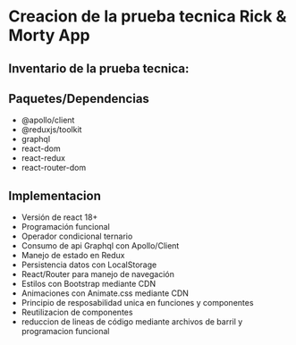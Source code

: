 # Creacion de la prueba tecnica Rick & Morty App

## Inventario de la prueba tecnica:

## Paquetes/Dependencias
- @apollo/client
- @reduxjs/toolkit
- graphql
- react-dom
- react-redux
- react-router-dom

## Implementacion
- Versión de react 18+
- Programación funcional
- Operador condicional ternario
- Consumo de api Graphql con Apollo/Client
- Manejo de estado en Redux
- Persistencia datos con LocalStorage
- React/Router para manejo de navegación
- Estilos con Bootstrap mediante CDN
- Animaciones con Animate.css mediante CDN
- Principio de resposabilidad unica en funciones y componentes
- Reutilizacion de componentes
- reduccion de lineas de código mediante archivos de barril y programacion funcional 
